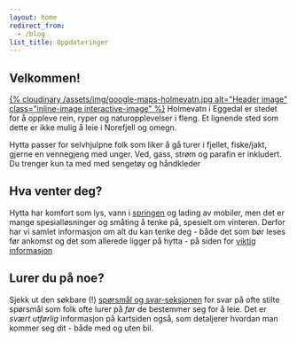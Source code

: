 ```yaml
---
layout: home
redirect_from:
  - /blog
list_title: Oppdateringer
---
```


<div class="u-only-display@mobile">
    <div id="toc-insert"></div>
</div>

## Velkommen!

[{% cloudinary /assets/img/google-maps-holmevatn.jpg alt="Header image" class="inline-image interactive-image" %}](/map.html)
Holmevatn i Eggedal er stedet for å oppleve rein, ryper og naturopplevelser i fleng. Et lignende sted som dette er ikke mulig å leie i Norefjell og omegn.

Hytta passer for selvhjulpne folk som liker å gå turer i fjellet, fiske/jakt, gjerne en vennegjeng med unger. Ved, gass, strøm og parafin er inkludert. Du trenger kun ta med med sengetøy og håndkleder

## Hva venter deg?

Hytta har komfort som lys, vann i [springen][faq-vann-spring] og lading av mobiler, men
det er mange spesialløsninger og småting å tenke på, spesielt om vinteren.
Derfor har vi samlet informasjon om alt du kan tenke deg - både det som
bør leses før ankomst og det som allerede ligger på hytta - på siden for [viktig informasjon](/important.html)

[faq-vann-spring]: /faq#hva-gjor-man-om-vanntanken-gar-tom

## Lurer du på noe?

Sjekk ut den søkbare (!) [spørsmål og svar-seksjonen](/faq.html) for svar på ofte stilte spørsmål som folk ofte lurer på _før_ de bestemmer seg for å leie. Det er _svært utførlig_ informasjon på kartsiden også, som detaljerer hvordan man kommer seg dit - både med og uten bil.
